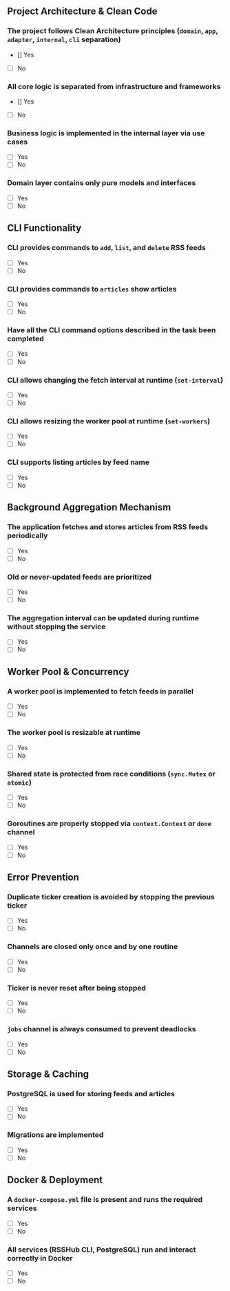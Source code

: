 ## Project Architecture & Clean Code

### The project follows Clean Architecture principles (`domain`, `app`, `adapter`, `internal`, `cli` separation)
- [] Yes
- [ ] No

### All core logic is separated from infrastructure and frameworks
- [] Yes
- [ ] No

### Business logic is implemented in the internal layer via use cases
- [ ] Yes
- [ ] No

### Domain layer contains only pure models and interfaces
- [ ] Yes
- [ ] No

## CLI Functionality

### CLI provides commands to `add`, `list`, and `delete` RSS feeds
- [ ] Yes
- [ ] No

### CLI provides commands to `articles` show articles
- [ ] Yes
- [ ] No

### Have all the CLI command options described in the task been completed
- [ ] Yes
- [ ] No

### CLI allows changing the fetch interval at runtime (`set-interval`)
- [ ] Yes
- [ ] No

### CLI allows resizing the worker pool at runtime (`set-workers`)
- [ ] Yes
- [ ] No

### CLI supports listing articles by feed name
- [ ] Yes
- [ ] No

## Background Aggregation Mechanism

### The application fetches and stores articles from RSS feeds periodically
- [ ] Yes
- [ ] No

### Old or never-updated feeds are prioritized
- [ ] Yes
- [ ] No

### The aggregation interval can be updated during runtime without stopping the service
- [ ] Yes
- [ ] No

## Worker Pool & Concurrency

### A worker pool is implemented to fetch feeds in parallel
- [ ] Yes
- [ ] No

### The worker pool is resizable at runtime
- [ ] Yes
- [ ] No

### Shared state is protected from race conditions (`sync.Mutex` or `atomic`)
- [ ] Yes
- [ ] No

### Goroutines are properly stopped via `context.Context` or `done` channel
- [ ] Yes
- [ ] No

## Error Prevention

### Duplicate ticker creation is avoided by stopping the previous ticker
- [ ] Yes
- [ ] No

### Channels are closed only once and by one routine
- [ ] Yes
- [ ] No

### Ticker is never reset after being stopped
- [ ] Yes
- [ ] No

### `jobs` channel is always consumed to prevent deadlocks
- [ ] Yes
- [ ] No

## Storage & Caching

### PostgreSQL is used for storing feeds and articles
- [ ] Yes
- [ ] No

### Migrations are implemented
- [ ] Yes
- [ ] No

## Docker & Deployment

### A `docker-compose.yml` file is present and runs the required services
- [ ] Yes
- [ ] No

### All services (RSSHub CLI, PostgreSQL) run and interact correctly in Docker
- [ ] Yes
- [ ] No
